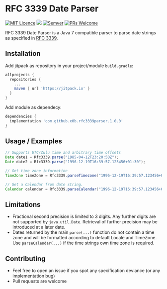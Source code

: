 # RFC 3339 Date Parser
[![MIT Licence](https://badges.frapsoft.com/os/mit/mit.png?v=103)](https://github.com/x0b/rfc3339parser/blob/master/LICENSE)
[![](https://jitpack.io/v/x0b/rfc3339parser.svg)](https://jitpack.io/#x0b/rfc3339parser) 
[![Semver](http://img.shields.io/SemVer/2.0.0.png)](http://semver.org/spec/v2.0.0.html)
[![PRs Welcome](https://img.shields.io/badge/PRs-welcome-brightgreen.svg?style=flat-square)](http://makeapullrequest.com)

RFC 3339 Date Parser is a Java 7 compatible parser to parse date strings as specified in [RFC 3339](https://tools.ietf.org/html/rfc3339).

## Installation ##
Add jitpack as repository in your project/module ```build.gradle```:
```gradle
allprojects {
  repositories {
    ...
    maven { url 'https://jitpack.io' }
  }
}
```
Add module as dependecy:
```gradle
dependencies {
  implementation 'com.github.x0b.rfc3339parser.1.0.0' 
}
```
## Usage / Examples ##
```java
// Supports UTC/Zulu time and arbitrary time offsets
Date date1 = Rfc3339.parse("1985-04-12T23:20:50Z");
Date date2 = Rfc3339.parse("1996-12-19T16:39:57.123456+01:30");

// Get time zone information
TimeZone timeZone = Rfc3339.parseTimezone("1996-12-19T16:39:57.123456+01:30")

// Get a Calendar from date string.
Calendar calendar = Rfc3339.parseCalendar("1996-12-19T16:39:57.123456+01:30");
```

## Limitations ##
* Fractional second precision is limited to 3 digits. Any further digits are not supported by ```java.util.Date```. Retrieval of further precision may be introduced at a later date.
* Dates returned by the main ```parse(...)``` function do not contain a time zone and will be formatted according to default Locale and TimeZone. Use ```parseCalendar(...)``` if the time strings own time zone is required.

## Contributing ##
* Feel free to open an issue if you spot any specification deviance (or any implementation bug)
* Pull requests are welcome
